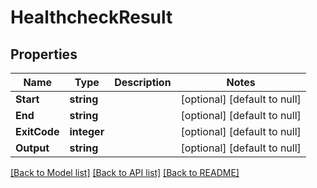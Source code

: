 # HealthcheckResult

## Properties
Name | Type | Description | Notes
------------ | ------------- | ------------- | -------------
**Start** | **string** |  | [optional] [default to null]
**End** | **string** |  | [optional] [default to null]
**ExitCode** | **integer** |  | [optional] [default to null]
**Output** | **string** |  | [optional] [default to null]

[[Back to Model list]](../README.md#documentation-for-models) [[Back to API list]](../README.md#documentation-for-api-endpoints) [[Back to README]](../README.md)



